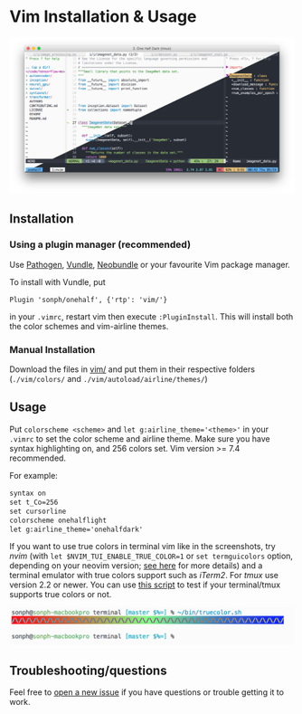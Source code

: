 # Vim Installation & Usage

![screenshot: vim](../screenshots/vim.png)

## Installation
### Using a plugin manager (recommended)

Use [Pathogen](http://github.com/tpope/vim-pathogen),
[Vundle](http://github.com/gmarik/vundle),
[Neobundle](http://github.com/Shougo/neobundle.vim) or your favourite Vim
package manager.

To install with Vundle, put

    Plugin 'sonph/onehalf', {'rtp': 'vim/'}

in your `.vimrc`, restart vim then execute `:PluginInstall`. This will install
both the color schemes and vim-airline themes.

### Manual Installation
Download the files in [vim/](./vim/) and put them in their respective folders
(`./vim/colors/` and `./vim/autoload/airline/themes/`)

## Usage
Put `colorscheme <scheme>` and `let g:airline_theme='<theme>'` in your `.vimrc`
to set the color scheme and airline theme. Make sure you have syntax
highlighting on, and 256 colors set. Vim version >= 7.4 recommended.

For example:

    syntax on
    set t_Co=256
    set cursorline
    colorscheme onehalflight
    let g:airline_theme='onehalfdark'


If you want to use true colors in terminal vim like in the screenshots, try
_nvim_ (with `let $NVIM_TUI_ENABLE_TRUE_COLOR=1` or `set termguicolors` option,
depending on your neovim version;
[see here](https://github.com/neovim/neovim/wiki/Following-HEAD) for more
details) and a terminal emulator with true colors support such as _iTerm2_.
For _tmux_ use version 2.2 or newer. You can use
[this script](https://github.com/sonph/dotfiles/blob/master/bin/truecolor.sh)
to test if your terminal/tmux supports true colors or not.

![truecolors](./truecolors.png)

## Troubleshooting/questions
Feel free to [open a new issue](https://github.com/sonph/onehalf/issues/new)
if you have questions or trouble getting it to work.

